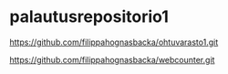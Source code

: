 # palautusrepositorio1

https://github.com/filippahognasbacka/ohtuvarasto1.git 

https://github.com/filippahognasbacka/webcounter.git

